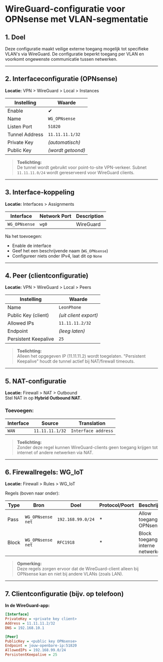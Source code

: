# WireGuard-configuratie voor OPNsense met VLAN-segmentatie

## 1. Doel

Deze configuratie maakt veilige externe toegang mogelijk tot specifieke VLAN's via WireGuard. De configuratie beperkt toegang per VLAN en voorkomt ongewenste communicatie tussen netwerken.

---

## 2. Interfaceconfiguratie (OPNsense)

**Locatie:** VPN > WireGuard > Local > Instances

| Instelling       | Waarde             |
|------------------|--------------------|
| Enable           | ✔                  |
| Name             | `WG_OPNsense`      |
| Listen Port      | `51820`            |
| Tunnel Address   | `11.11.11.1/32`    |
| Private Key      | *(automatisch)*    |
| Public Key       | *(wordt getoond)*  |

> **Toelichting:**  
> De tunnel wordt gebruikt voor point-to-site VPN-verkeer. Subnet `11.11.11.0/24` wordt gereserveerd voor WireGuard clients.

---

## 3. Interface-koppeling

**Locatie:** Interfaces > Assignments

| Interface      | Network Port | Description |
|----------------|--------------|-------------|
| `WG_OPNsense`  | `wg0`        | WireGuard   |

Na het toevoegen:
- Enable de interface
- Geef het een beschrijvende naam (`WG_OPNsense`)
- Configureer niets onder IPv4, laat dit op `None`

---

## 4. Peer (clientconfiguratie)

**Locatie:** VPN > WireGuard > Local > Peers

| Instelling           | Waarde               |
|----------------------|----------------------|
| Name                 | `LeonPhone`          |
| Public Key (client)  | *(uit client export)*|
| Allowed IPs          | `11.11.11.2/32`      |
| Endpoint             | *(leeg laten)*       |
| Persistent Keepalive | `25`                 |

> **Toelichting:**  
> Alleen het opgegeven IP (11.11.11.2) wordt toegelaten. "Persistent Keepalive" houdt de tunnel actief bij NAT/firewall timeouts.

---

## 5. NAT-configuratie

**Locatie:** Firewall > NAT > Outbound  
Stel NAT in op **Hybrid Outbound NAT**.

### Toevoegen:

| Interface | Source           | Translation          |
|----------|------------------|----------------------|
| `WAN`    | `11.11.11.1/32`  | `Interface address`  |

> **Toelichting:**  
> Zonder deze regel kunnen WireGuard-clients geen toegang krijgen tot internet of andere netwerken via NAT.

---

## 6. Firewallregels: WG_IoT

**Locatie:** Firewall > Rules > WG_IoT

Regels (boven naar onder):

| Type   | Bron                  | Doel            | Protocol/Poort | Beschrijving                        |
|--------|-----------------------|------------------|----------------|-------------------------------------|
| Pass   | `WG_OPNsense net`     | `192.168.99.0/24`| *              | Allow toegang tot OPNsense          |
| Block  | `WG_OPNsense net`     | `RFC1918`        | *              | Block toegang tot interne netwerken |


> **Opmerking:**  
> Deze regels zorgen ervoor dat de WireGuard-client alleen bij OPNsense kan en niet bij andere VLANs (zoals LAN).

---

## 7. Clientconfiguratie (bijv. op telefoon)

**In de WireGuard-app:**

```ini
[Interface]
PrivateKey = <private key client>
Address = 11.11.11.2/32
DNS = 192.168.10.1

[Peer]
PublicKey = <public key OPNsense>
Endpoint = jouw-openbare-ip:51820
AllowedIPs = 192.168.99.0/24
PersistentKeepalive = 25

